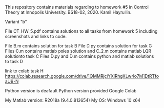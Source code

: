 This repository contains materials regarding to homework #5 in Control Theory at Innopolis University. BS18-02, 2020. Kamil Hayrullin.

Variant "b"

File CT_HW_5.pdf contains solutions to all tasks from homework 5 including screenshots and links to code.

File B.m contains solution for task B
File D.py contains solution for task G
Files C.m contains matlab poles solution and C_2.m contains matlab LQR solutionto task C
Files D.py and D.m contains python and matlab solutions to task D

link to colab task H
https://colab.research.google.com/drive/1QMMRjciYXiRhgXLw4o7M1DtRTfoaU9-N

Python version is deafault Python version provided Google Colab

My Matlab version: R2018a (9.4.0.813654) My OS: Windows 10 x64
